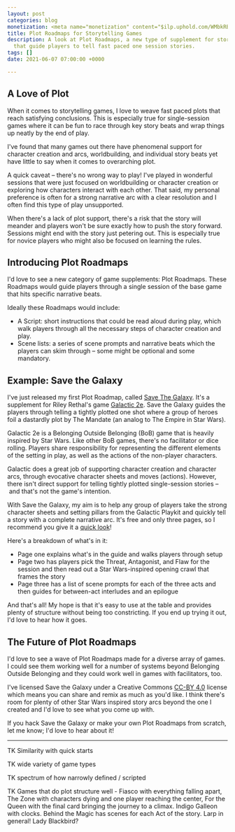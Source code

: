 ```yaml
---
layout: post
categories: blog
monetization: <meta name="monetization" content="$ilp.uphold.com/WMbkRBiZFgbx">
title: Plot Roadmaps for Storytelling Games
description: A look at Plot Roadmaps, a new type of supplement for storytelling games
  that guide players to tell fast paced one session stories.
tags: []
date: 2021-06-07 07:00:00 +0000

---
```

## A Love of Plot

When it comes to storytelling games, I love to weave fast paced plots that reach satisfying conclusions. This is especially true for single-session games where it can be fun to race through key story beats and wrap things up neatly by the end of play.

I've found that many games out there have phenomenal support for character creation and arcs, worldbuilding, and individual story beats yet have little to say when it comes to overarching plot.

A quick caveat – there's no wrong way to play! I've played in wonderful sessions that were just focused on worldbuilding or character creation or exploring how characters interact with each other. That said, my personal preference is often for a strong narrative arc with a clear resolution and I often find this type of play unsupported.

When there's a lack of plot support, there's a risk that the story will meander and players won't be sure exactly how to push the story forward. Sessions might end with the story just petering out. This is especially true for novice players who might also be focused on learning the rules.

## Introducing Plot Roadmaps

I'd love to see a new category of game supplements: Plot Roadmaps. These Roadmaps would guide players through a single session of the base game that hits specific narrative beats.

Ideally these Roadmaps would include:

* A Script: short instructions that could be read aloud during play, which walk players through all the necessary steps of character creation and play.
* Scene lists: a series of scene prompts and narrative beats which the players can skim through – some might be optional and some mandatory.

## Example: Save the Galaxy

I've just released my first Plot Roadmap, called [Save The Galaxy](https://randylubin.itch.io/save-the-galaxy). It's a supplement for Riley Rethal's game [Galactic 2e](https://metagame.itch.io/galactic). Save the Galaxy guides the players through telling a tightly plotted one shot where a group of heroes foil a dastardly plot by The Mandate (an analog to The Empire in Star Wars).

Galactic 2e is a Belonging Outside Belonging (BoB) game that is heavily inspired by Star Wars. Like other BoB games, there's no facilitator or dice rolling. Players share responsibility for representing the different elements of the setting in play, as well as the actions of the non-player characters.

Galactic does a great job of supporting character creation and character arcs, through evocative character sheets and moves (actions). However, there isn't direct support for telling tightly plotted single-session stories – and that's not the game's intention.

With Save the Galaxy, my aim is to help any group of players take the strong character sheets and setting pillars from the Galactic Playkit and quickly tell a story with a complete narrative arc. It's free and only three pages, so I recommend you give it a [quick look](https://randylubin.itch.io/save-the-galaxy)!

Here's a breakdown of what's in it:

* Page one explains what's in the guide and walks players through setup
* Page two has players pick the Threat, Antagonist, and Flaw for the session and then read out a Star Wars-inspired opening crawl that frames the story
* Page three has a list of scene prompts for each of the three acts and then guides for between-act interludes and an epilogue

And that's all! My hope is that it's easy to use at the table and provides plenty of structure without being too constricting. If you end up trying it out, I'd love to hear how it goes.

## The Future of Plot Roadmaps

I'd love to see a wave of Plot Roadmaps made for a diverse array of games. I could see them working well for a number of systems beyond Belonging Outside Belonging and they could work well in games with facilitators, too.

I've licensed Save the Galaxy under a Creative Commons [CC-BY 4.0](http://creativecommons.org/licenses/by/4.0/) license which means you can share and remix as much as you'd like. I think there's room for plenty of other Star Wars inspired story arcs beyond the one I created and I'd love to see what you come up with.

If you hack Save the Galaxy or make your own Plot Roadmaps from scratch, let me know; I'd love to hear about it!

***

TK Similarity with quick starts

TK wide variety of game types

TK spectrum of how narrowly defined / scripted

TK Games that do plot structure well - Fiasco with everything falling apart, The Zone with characters dying and one player reaching the center, For the Queen with the final card bringing the journey to a climax. Indigo Galleon with clocks. Behind the Magic has scenes for each Act of the story. Larp in general! Lady Blackbird?